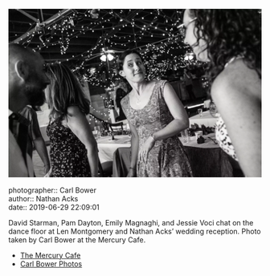 ![David Starman, Pam Dayton, Emily Magnaghi, and Jessie Starman Voci chat](assets/2019-06-29-set-4-the-dance-76.webp)

photographer:: Carl Bower  
author:: Nathan Acks  
date:: 2019-06-29 22:09:01

David Starman, Pam Dayton, Emily Magnaghi, and Jessie Voci chat on the dance floor at Len Montgomery and Nathan Acks’ wedding reception. Photo taken by Carl Bower at the Mercury Cafe.

* [The Mercury Cafe](http://mercurycafe.com)
* [Carl Bower Photos](https://carlbowerphotos.com)
